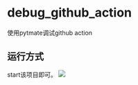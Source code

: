# debug_github_action
使用pytmate调试github action

## 运行方式
start该项目即可。
![](https://s2.loli.net/2024/06/16/jb4L2up8PCqUodf.png)
